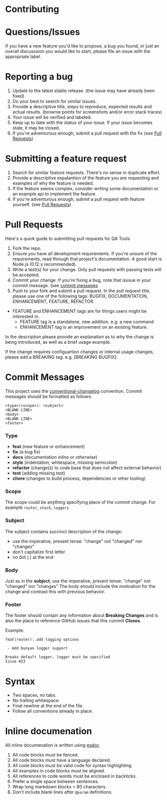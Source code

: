 # Contributing

# Questions/Issues

If you have a new feature you'd like to propose, a bug you found, or just an
overall discusssion you would like to start, please file an issue with the
appropriate label.

# Reporting a bug

1. Update to the latest stable release. (the issue may have already been
fixed)
2. Do your best to search for similar issues.
3. Provide a descriptive title, steps to reproduce, expected results and actual
results. (brownie points for screenshots and/or error stack traces)
4. Your issue will be verified and labeled.
5. Keep up to date with the status of your issue. If your issue becomes stale,
it may be closed.
6. If you're adventurous enough, submit a pull request with the fix
(see [Pull Requests](#pull-requests))

# Submitting a feature request

1. Search for similar feature requests. There's no sense in duplicate effort.
2. Provide a descriptive expalantion of the feature you are requesting and
examples of why the feature is needed.
3. If the feature seems complex, consider writing some documentation or an
example api to implement the feature.
4. If you're adventurous enough, submit a pull request with feature yourself.
(see [Pull Requests](#pull-requests))

# Pull Requests

Here's a quick guide to submitting pull requests for QA Tools

1. Fork the repo.
2. Ensure you have all development requirements. If you're unsure of the
requirements, read through that project's documentation. A good start is Node.js (0.12.x recommended).
3. Write a test(s) for your change. Only pull requests with
passing tests will be accepted.
4. Commit your change. If you're fixing a bug, note that isssue in your commit
message. (see [commit messages](#commit-messages)
5. Push to your fork and submit a pull request. In the pull request title,
please use one of the following tags: BUGFIX, DOCUMENTATION, ENHANCEMENT, FEATURE, REFACTOR.
 * FEATURE and ENHANCEMENT tags are for things users might be interested in.
    - FEATURE tag is a standalone, new addition. e.g. a new command
    - ENHANCEMENT tag is an improvement on an existing feature.

 In the description please provide an explanation as to why the change is being
 introduced, as well as a brief usage example.

 If the change requires configuartion changes or internal usage changes, please
 add a BREAKING tag. e.g. [BREAKING BUGFIX].

# Commit Messages

This project uses the [conventional-changelog](https://docs.google.com/document/d/1QrDFcIiPjSLDn3EL15IJygNPiHORgU1_OOAqWjiDU5Y/edit) convention. Commit messages should be formatted as follows:

```
<type>(<scope>): <subject>
<BLANK LINE>
<body>
<BLANK LINE>
<footer>
```

### Type

 - **feat** (new feature or enhancement)
 - **fix** (a bug fix)
 - **docs** (documentation *inline or otherwise*)
 - **style** (indentation, whitespace, missing semicolon)
 - **refactor** (change(s) to code base that does not affect external behavior)
 - **test** (adding missing test)
 - **chore** (changes to build process, dependencies or other tooling)

### Scope

The scope could be anything specifying place of the commit change. For example
`router`, `stack`, `loggers`

### Subject

The subject contains succinct description of the change:

* use the imperative, present tense: "change" not "changed" nor "changes"
* don't capitalize first letter
* no dot (.) at the end

### Body

Just as in the **subject**, use the imperative, present tense: "change" not "changed" nor "changes"
The body should include the motivation for the change and contrast this with previous behavior.

### Footer

The footer should contain any information about **Breaking Changes** and is also the place to reference GitHub issues that this commit **Closes**.

Example:

```shell
feat(router): add logging options

 - Add bunyan logger support

Breaks default logger, logger must be specified
Issue #23
```

# Syntax

 - Two spaces, no tabs.
 - No trailing whitespace.
 - Final newline at the end of the file.
 - Follow all conventions already in place.

# Inline documenation

All inline documenation is written using [esdoc](https://esdoc.org/)

1. All code blocks must be fenced.
2. All code blocks must have a language declared.
3. All code blocks must be valid code for syntax highlighting.
4. All examples in code blocks must be aligned.
5. All references to code words must be enclosed in backticks.
6. Prefer a single space between sentences.
7. Wrap long markdown blocks > 80 characters.
8. Don't include blank lines after `@param` definitions.
